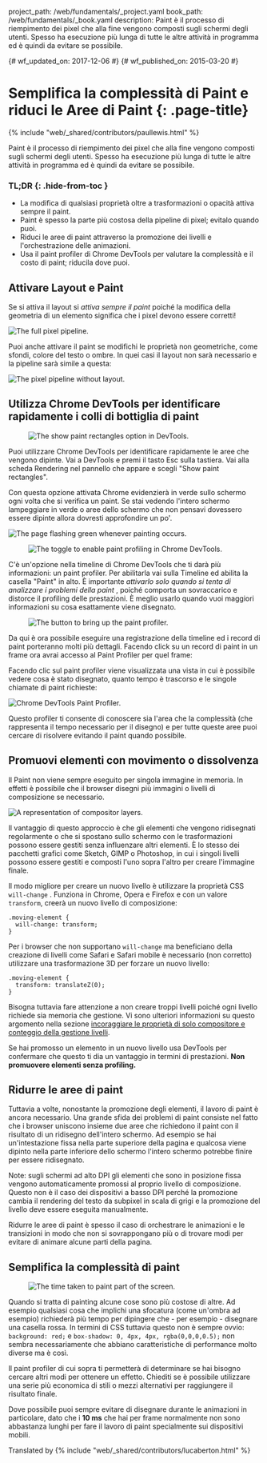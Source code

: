 project_path: /web/fundamentals/_project.yaml
book_path: /web/fundamentals/_book.yaml
description: Paint è il processo di riempimento dei pixel che alla fine vengono composti sugli schermi degli utenti. Spesso ha esecuzione più lunga di tutte le altre attività in programma ed è quindi da evitare se possibile.

{# wf_updated_on: 2017-12-06 #}
{# wf_published_on: 2015-03-20 #}

# Semplifica la complessità di Paint e riduci le Aree di Paint {: .page-title}

{% include "web/_shared/contributors/paullewis.html" %}

Paint è il processo di riempimento dei pixel che alla fine vengono composti
sugli schermi degli utenti. Spesso ha esecuzione più lunga di tutte le altre
attività in programma ed è quindi da evitare se possibile.

### TL;DR {: .hide-from-toc }

- La modifica di qualsiasi proprietà oltre a trasformazioni o opacità attiva
sempre il paint.
- Paint è spesso la parte più costosa della pipeline di pixel; evitalo quando
puoi.
- Riduci le aree di paint attraverso la promozione dei livelli e
l'orchestrazione delle animazioni.
- Usa il paint profiler di Chrome DevTools per valutare la complessità e il
costo di paint; riducila dove puoi.

## Attivare Layout e Paint

Se si attiva il layout si *attiva sempre il paint* poiché la modifica della
geometria di un elemento significa che i pixel devono essere corretti!

<img src="images/simplify-paint-complexity-and-reduce-paint-areas/frame.jpg"
alt="The full pixel pipeline.">

Puoi anche attivare il paint se modifichi le proprietà non geometriche, come
sfondi, colore del testo o ombre. In quei casi il layout non sarà necessario e
la pipeline sarà simile a questa:

<img
src="images/simplify-paint-complexity-and-reduce-paint-areas/frame-no-layout.jpg"
alt="The pixel pipeline without layout.">

## Utilizza Chrome DevTools per identificare rapidamente i colli di bottiglia di paint

<div class="attempt-right">
  <figure>
<img
src="images/simplify-paint-complexity-and-reduce-paint-areas/show-paint-rectangles.jpg"
alt="The show paint rectangles option in DevTools.">
  </figure>
</div>

Puoi utilizzare Chrome DevTools per identificare rapidamente le aree che vengono
dipinte. Vai a DevTools e premi il tasto Esc sulla tastiera. Vai alla scheda
Rendering nel pannello che appare e scegli "Show paint rectangles".

<div style="clear:both;"></div>

Con questa opzione attivata Chrome evidenzierà in verde sullo schermo ogni volta
che si verifica un paint. Se stai vedendo l'intero schermo lampeggiare in verde
o aree dello schermo che non pensavi dovessero essere dipinte allora dovresti
approfondire un po'.

<img
src="images/simplify-paint-complexity-and-reduce-paint-areas/show-paint-rectangles-green.jpg"
alt="The page flashing green whenever painting occurs.">

<div class="attempt-right">
  <figure>
<img
src="images/simplify-paint-complexity-and-reduce-paint-areas/paint-profiler-toggle.jpg"
alt="The toggle to enable paint profiling in Chrome DevTools.">
  </figure>
</div>

C'è un'opzione nella timeline di Chrome DevTools che ti darà più informazioni:
un paint profiler. Per abilitarla vai sulla Timeline ed abilita la casella
"Paint" in alto. È importante *attivarlo solo quando si tenta di analizzare i
problemi della paint* , poiché comporta un sovraccarico e distorce il profiling
delle prestazioni. È meglio usarlo quando vuoi maggiori informazioni su cosa
esattamente viene disegnato.

<div style="clear:both;"></div>

<div class="attempt-right">
  <figure>
<img
src="images/simplify-paint-complexity-and-reduce-paint-areas/paint-profiler-button.jpg"
alt="The button to bring up the paint profiler." class="screenshot">
  </figure>
</div>

Da qui è ora possibile eseguire una registrazione della timeline ed i record di
paint porteranno molti più dettagli. Facendo click su un record di paint in un
frame ora avrai accesso al Paint Profiler per quel frame:

<div style="clear:both;"></div>

Facendo clic sul paint profiler viene visualizzata una vista in cui è possibile
vedere cosa è stato disegnato, quanto tempo è trascorso e le singole chiamate di
paint richieste:

<img
src="images/simplify-paint-complexity-and-reduce-paint-areas/paint-profiler.jpg"
alt="Chrome DevTools Paint Profiler.">

Questo profiler ti consente di conoscere sia l'area che la complessità (che
rappresenta il tempo necessario per il disegno) e per tutte queste aree puoi
cercare di risolvere evitando il paint quando possibile.

## Promuovi elementi con movimento o dissolvenza

Il Paint non viene sempre eseguito per singola immagine in memoria. In effetti è
possibile che il browser disegni più immagini o livelli di composizione se
necessario.

<img src="images/simplify-paint-complexity-and-reduce-paint-areas/layers.jpg"
alt="A representation of compositor layers.">

Il vantaggio di questo approccio è che gli elementi che vengono ridisegnati
regolarmente o che si spostano sullo schermo con le trasformazioni possono
essere gestiti senza influenzare altri elementi. È lo stesso dei pacchetti
grafici come Sketch, GIMP o Photoshop, in cui i singoli livelli possono essere
gestiti e composti l'uno sopra l'altro per creare l'immagine finale.

Il modo migliore per creare un nuovo livello è utilizzare la proprietà CSS
`will-change` . Funziona in Chrome, Opera e Firefox e con un valore `transform`,
creerà un nuovo livello di composizione:

```
.moving-element {
  will-change: transform;
}
```

Per i browser che non supportano `will-change` ma beneficiano della creazione di
livelli come Safari e Safari mobile è necessario (non corretto) utilizzare una
trasformazione 3D per forzare un nuovo livello:

```
.moving-element {
  transform: translateZ(0);
}
```

Bisogna tuttavia fare attenzione a non creare troppi livelli poiché ogni livello
richiede sia memoria che gestione. Vi sono ulteriori informazioni su questo
argomento nella sezione [incoraggiare le proprietà di solo compositore e
conteggio della gestione
livelli](stick-to-compositor-only-properties-and-manage-layer-count).

Se hai promosso un elemento in un nuovo livello usa DevTools per confermare che
questo ti dia un vantaggio in termini di prestazioni. **Non promuovere elementi
senza profiling.**

## Ridurre le aree di paint

Tuttavia a volte, nonostante la promozione degli elementi, il lavoro di paint è
ancora necessario. Una grande sfida dei problemi di paint consiste nel fatto che
i browser uniscono insieme due aree che richiedono il paint con il risultato di
un ridisegno dell'intero schermo. Ad esempio se hai un'intestazione fissa nella
parte superiore della pagina e qualcosa viene dipinto nella parte inferiore
dello schermo l'intero schermo potrebbe finire per essere ridisegnato.

Note: sugli schermi ad alto DPI gli elementi che sono in posizione fissa vengono
automaticamente promossi al proprio livello di composizione. Questo non è il
caso dei dispositivi a basso DPI perché la promozione cambia il rendering del
testo da subpixel in scala di grigi e la promozione del livello deve essere
eseguita manualmente.

Ridurre le aree di paint è spesso il caso di orchestrare le animazioni e le
transizioni in modo che non si sovrappongano più o di trovare modi per evitare
di animare alcune parti della pagina.

## Semplifica la complessità di paint

<div class="attempt-right">
  <figure>
<img
src="images/simplify-paint-complexity-and-reduce-paint-areas/profiler-chart.jpg"
alt="The time taken to paint part of the screen.">
  </figure>
</div>

Quando si tratta di painting alcune cose sono più costose di altre. Ad esempio
qualsiasi cosa che implichi una sfocatura (come un'ombra ad esempio) richiederà
più tempo per dipingere che - per esempio - disegnare una casella rossa. In
termini di CSS tuttavia questo non è sempre ovvio: `background: red;` e
`box-shadow: 0, 4px, 4px, rgba(0,0,0,0.5);` non sembra necessariamente che
abbiano caratteristiche di performance molto diverse ma è così.

Il paint profiler di cui sopra ti permetterà di determinare se hai bisogno
cercare altri modi per ottenere un effetto. Chiediti se è possibile utilizzare
una serie più economica di stili o mezzi alternativi per raggiungere il
risultato finale.

Dove possibile puoi sempre evitare di disegnare durante le animazioni in
particolare, dato che i **10 ms** che hai per frame normalmente non sono
abbastanza lunghi per fare il lavoro di paint specialmente sui dispositivi
mobili.

Translated by
{% include "web/_shared/contributors/lucaberton.html" %}
